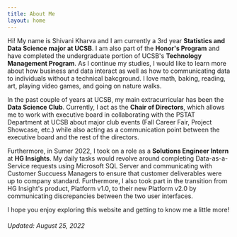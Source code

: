 ```yaml
---
title: About Me     
layout: home
---
```

Hi! My name is Shivani Kharva and I am currently a 3rd year **Statistics and Data Science major at UCSB**. I am also part of the **Honor's Program** and have completed 
the undergraduate portion of UCSB's **Technology Management Program**. As I continue my studies, I would like to learn more about how business and data interact as well as how to communicating data to individuals without a technical bakcground. I love math, baking, reading, art, playing video games, and going on nature walks.  

In the past couple of years at UCSB, my main extracurricular has been the **Data Science Club**. Currently, I act as the **Chair of Directors**, which allows me to 
work with executive board in collaborating with the PSTAT Department at UCSB about major club events (Fall Career Fair, Project Showcase, etc.) while also acting as a 
communication point between the executive board and the rest of the directors.

Furthermore, in Sumer 2022, I took on a role as a **Solutions Engineer Intern** at **HG Insights**. My daily tasks would revolve around completing Data-as-a-Service
requests using Microsoft SQL Server and communicating with Customer Succuess Managers to ensure that customer deliverables were up to company standard. Furthermore, I
also took part in the transition from HG Insight's product, Platform v1.0, to their new Platform v2.0 by communicating discrepancies between the two user interfaces.

I hope you enjoy exploring this website and getting to know me a little more!

###### Updated: August 25, 2022
